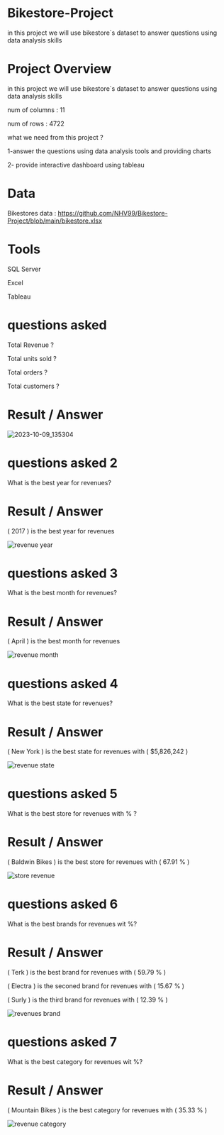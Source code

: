# Bikestore-Project
in this project we will use bikestore`s dataset to answer questions using data analysis skills

# Project Overview

in this project we will use bikestore`s dataset
to answer questions using data analysis skills

num of columns : 11

num of rows : 4722

what we need from this project ?

1-answer the questions using data analysis tools and providing charts 

2- provide interactive dashboard using tableau


# Data 

Bikestores data : https://github.com/NHV99/Bikestore-Project/blob/main/bikestore.xlsx


# Tools 

SQL Server

Excel

Tableau


# questions asked 

Total Revenue ?

Total units sold ?

Total orders ?

Total customers ?

# Result / Answer

![2023-10-09_135304](https://github.com/NHV99/Bikestore-Project/assets/145878448/e28e8d11-73b5-440f-b94e-e0fde55a900e)


# questions asked 2

What is the best year for revenues?

# Result / Answer 

( 2017 )  is the best year for revenues 

![revenue year](https://github.com/NHV99/Bikestore-Project/assets/145878448/58cf850c-4843-4418-96b9-3b842bd89cc8)


# questions asked 3

What is the best month for revenues?

# Result / Answer 

( April )  is the best month for revenues 

![revenue month](https://github.com/NHV99/Bikestore-Project/assets/145878448/7d153308-e307-4f6f-9143-4f6fcb6c0cfa)


# questions asked 4

What is the best state for revenues?

# Result / Answer 

( New York ) is the best state for revenues with ( $5,826,242 )

![revenue state](https://github.com/NHV99/Bikestore-Project/assets/145878448/29a97a5c-beec-42ac-b15c-0092efdf68b2)


# questions asked 5

What is the best store for revenues with % ?

# Result / Answer 

( Baldwin Bikes ) is the best store for revenues with ( 67.91 % )

![store revenue](https://github.com/NHV99/Bikestore-Project/assets/145878448/81022ee9-8369-4948-b216-e85aa2b0dccb)


# questions asked 6

What is the best brands for revenues wit %?

# Result / Answer 

( Terk ) is the best brand for revenues with ( 59.79 % ) 

( Electra ) is the seconed brand for revenues with ( 15.67 % )

( Surly ) is the third brand for revenues with ( 12.39 % )

![revenues brand](https://github.com/NHV99/Bikestore-Project/assets/145878448/19bc3fda-f891-4f03-b384-ef4ea173d799)


# questions asked 7

What is the best category for revenues wit %?

# Result / Answer 

( Mountain Bikes ) is the best category for revenues with ( 35.33 % )

![revenue category](https://github.com/NHV99/Bikestore-Project/assets/145878448/ae02afef-b8ce-4f21-96de-72658472a61f)

